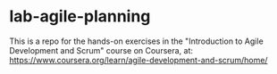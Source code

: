 # lab-agile-planning

This is a repo for the hands-on exercises in the "Introduction to Agile Development and Scrum" course on Coursera, at: https://www.coursera.org/learn/agile-development-and-scrum/home/
